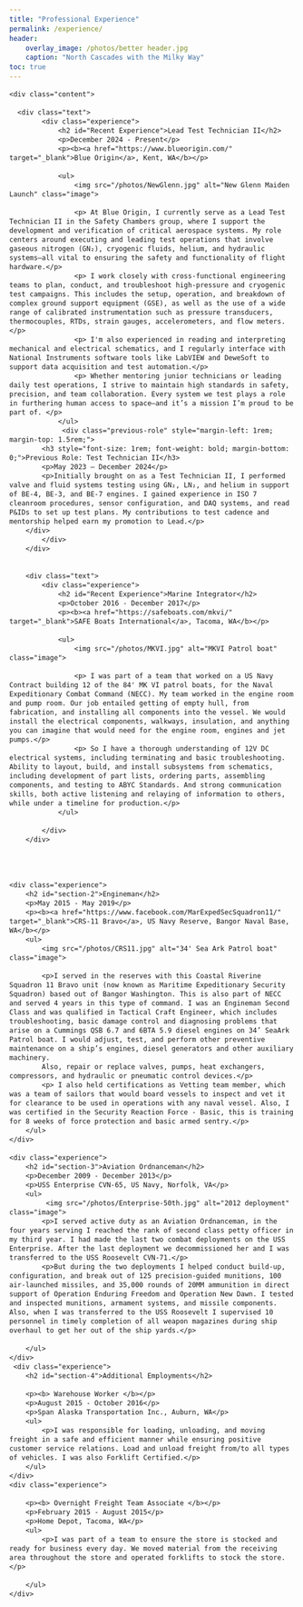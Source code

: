 ```yaml
---
title: "Professional Experience"
permalink: /experience/
header:
    overlay_image: /photos/better header.jpg
    caption: "North Cascades with the Milky Way"
toc: true
---
```


<html>
    <head>
    <title>Professional Experience</title>
    <style>
        body {
            font-family: Arial, sans-serif;
            margin: 0px;
        }
        .experience {
            margin-bottom: 20px;
        }
        .title {
            font-weight: bold;
        }
        .image {
            float: right; /* Float the image to the right */
            width: 375px; /* Set the width of the image as desired */
        }
    </style>
    </head>
<body>



    <div class="content">

      <div class="text">
            <div class="experience">
                <h2 id="Recent Experience">Lead Test Technician II</h2>
                <p>December 2024 - Present</p>
                <p><b><a href="https://www.blueorigin.com/" target="_blank">Blue Origin</a>, Kent, WA</b></p>

                <ul>
                    <img src="/photos/NewGlenn.jpg" alt="New Glenn Maiden Launch" class="image">

                    <p> At Blue Origin, I currently serve as a Lead Test Technician II in the Safety Chambers group, where I support the development and verification of critical aerospace systems. My role centers around executing and leading test operations that involve gaseous nitrogen (GN₂), cryogenic fluids, helium, and hydraulic systems—all vital to ensuring the safety and functionality of flight hardware.</p>
                    <p> I work closely with cross-functional engineering teams to plan, conduct, and troubleshoot high-pressure and cryogenic test campaigns. This includes the setup, operation, and breakdown of complex ground support equipment (GSE), as well as the use of a wide range of calibrated instrumentation such as pressure transducers, thermocouples, RTDs, strain gauges, accelerometers, and flow meters.</p>
                    <p> I'm also experienced in reading and interpreting mechanical and electrical schematics, and I regularly interface with National Instruments software tools like LabVIEW and DeweSoft to support data acquisition and test automation.</p>
                    <p> Whether mentoring junior technicians or leading daily test operations, I strive to maintain high standards in safety, precision, and team collaboration. Every system we test plays a role in furthering human access to space—and it’s a mission I’m proud to be part of. </p>
                </ul>
                 <div class="previous-role" style="margin-left: 1rem; margin-top: 1.5rem;">
            <h3 style="font-size: 1rem; font-weight: bold; margin-bottom: 0;">Previous Role: Test Technician II</h3>
            <p>May 2023 – December 2024</p>
            <p>Initially brought on as a Test Technician II, I performed valve and fluid systems testing using GN₂, LN₂, and helium in support of BE-4, BE-3, and BE-7 engines. I gained experience in ISO 7 cleanroom procedures, sensor configuration, and DAQ systems, and read P&IDs to set up test plans. My contributions to test cadence and mentorship helped earn my promotion to Lead.</p>
        </div>
            </div>
        </div>

       
        <div class="text">
            <div class="experience">
                <h2 id="Recent Experience">Marine Integrator</h2>
                <p>October 2016 - December 2017</p>
                <p><b><a href="https://safeboats.com/mkvi/" target="_blank">SAFE Boats International</a>, Tacoma, WA</b></p>

                <ul>
                    <img src="/photos/MKVI.jpg" alt="MKVI Patrol boat" class="image">

                    <p> I was part of a team that worked on a US Navy Contract building 12 of the 84' MK VI patrol boats, for the Naval Expeditionary Combat Command (NECC). My team worked in the engine room and pump room. Our job entailed getting of empty hull, from fabrication, and installing all components into the vessel. We would install the electrical components, walkways, insulation, and anything you can imagine that would need for the engine room, engines and jet pumps.</p>
                    <p> So I have a thorough understanding of 12V DC electrical systems, including terminating and basic troubleshooting. Ability to layout, build, and install subsystems from schematics, including development of part lists, ordering parts, assembling components, and testing to ABYC Standards. And strong communication skills, both active listening and relaying of information to others, while under a timeline for production.</p>
                </ul>
                
            </div>
        </div>
   

 

    <div class="experience">
        <h2 id="section-2">Engineman</h2>
        <p>May 2015 - May 2019</p>
        <p><b><a href="https://www.facebook.com/MarExpedSecSquadron11/" target="_blank">CRS-11 Bravo</a>, US Navy Reserve, Bangor Naval Base, WA</b></p>
        <ul>
            <img src="/photos/CRS11.jpg" alt="34' Sea Ark Patrol boat" class="image">

            <p>I served in the reserves with this Coastal Riverine Squadron 11 Bravo unit (now known as Maritime Expeditionary Security Squadron) based out of Bangor Washington. This is also part of NECC and served 4 years in this type of command. I was an Engineman Second Class and was qualified in Tactical Craft Engineer, which includes troubleshooting, basic damage control and diagnosing problems that arise on a Cummings QSB 6.7 and 6BTA 5.9 diesel engines on 34’ SeaArk Patrol boat. I would adjust, test, and perform other preventive maintenance on a ship’s engines, diesel generators and other auxiliary machinery.
            Also, repair or replace valves, pumps, heat exchangers, compressors, and hydraulic or pneumatic control devices.</p>
            <p> I also held certifications as Vetting team member, which was a team of sailors that would board vessels to inspect and vet it for clearance to be used in operations with any naval vessel. Also, I was certified in the Security Reaction Force - Basic, this is training for 8 weeks of force protection and basic armed sentry.</p>
        </ul>
    </div>

    <div class="experience">
        <h2 id="section-3">Aviation Ordnanceman</h2>
        <p>December 2009 - December 2013</p>
        <p>USS Enterprise CVN-65, US Navy, Norfolk, VA</p>
        <ul>
             <img src="/photos/Enterprise-50th.jpg" alt="2012 deployment" class="image">
            <p>I served active duty as an Aviation Ordnanceman, in the four years serving I reached the rank of second class petty officer in my third year. I had made the last two combat deployments on the USS Enterprise. After the last deployment we decommissioned her and I was transferred to the USS Roosevelt CVN-71.</p>
            <p>But during the two deployments I helped conduct build-up, configuration, and break out of 125 precision-guided munitions, 100 air-launched missiles, and 35,000 rounds of 20MM ammunition in direct support of Operation Enduring Freedom and Operation New Dawn. I tested and inspected munitions, armament systems, and missile components. Also, when I was transferred to the USS Roosevelt I supervised 10 personnel in timely completion of all weapon magazines during ship overhaul to get her out of the ship yards.</p>
            
        </ul>
    </div>
     <div class="experience">
        <h2 id="section-4">Additional Employments</h2>

        <p><b> Warehouse Worker </b></p>
        <p>August 2015 - October 2016</p>
        <p>Span Alaska Transportation Inc., Auburn, WA</p>
        <ul>
            <p>I was responsible for loading, unloading, and moving freight in a safe and efficient manner while ensuring positive customer service relations. Load and unload freight from/to all types of vehicles. I was also Forklift Certified.</p>
        </ul>
    </div>
    <div class="experience">
        
        <p><b> Overnight Freight Team Associate </b></p>
        <p>February 2015 - August 2015</p>
        <p>Home Depot, Tacoma, WA</p>
        <ul>
            <p>I was part of a team to ensure the store is stocked and ready for business every day. We moved material from the receiving area throughout the store and operated forklifts to stock the store.</p>
            
        </ul>
    </div>
